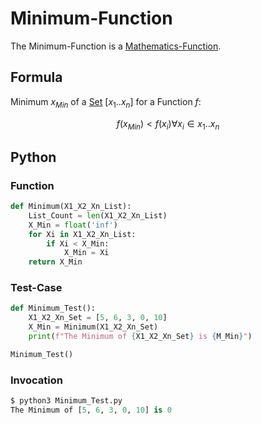 # Minimum-Function

The Minimum-Function is a [Mathematics-Function](12000060.md).

## Formula

Minimum $x_{Min}$ of a [Set](60004.md) $[x_1..x_n]$ for a Function $f$:

$$ f(x_{Min}) < f(x_i) \forall x_i \in x_1..x_n $$

## Python

### Function

```python
def Minimum(X1_X2_Xn_List):
	List_Count = len(X1_X2_Xn_List)
	X_Min = float('inf')
	for Xi in X1_X2_Xn_List:
		if Xi < X_Min:
			X_Min = Xi
	return X_Min
```

### Test-Case

```python
def Minimum_Test():
	X1_X2_Xn_Set = [5, 6, 3, 0, 10]
	X_Min = Minimum(X1_X2_Xn_Set)
	print(f"The Minimum of {X1_X2_Xn_Set} is {M_Min}")

Minimum_Test()
```
### Invocation

```python
$ python3 Minimum_Test.py
The Minimum of [5, 6, 3, 0, 10] is 0
```
